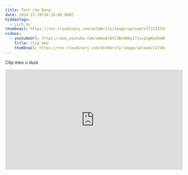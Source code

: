 ```yaml
---
title: Test cho Dung
date: 2024-12-28T14:18:00.000Z
hiddenTags:
  - Lịch sử
thumbnail: https://res.cloudinary.com/dxtb6rv7y/image/upload/v1722133167/maxresdefault_n0yeqb.jpg
videos:
  - youtubeUrl: https://www.youtube.com/embed/QtC3Bo9B0yI?si=2ogNyd5m0RhNlOGi
    title: Clip meo
    thumbnail: https://res.cloudinary.com/dxtb6rv7y/image/upload/v1716407578/cld-sample-4.jpg
---
```

Clip meo o duoi

<iframe width="560" height="315" src="https://www.youtube.com/embed/QtC3Bo9B0yI?si=2ogNyd5m0RhNlOGi" title="YouTube video player" frameborder="0" allow="accelerometer; autoplay; clipboard-write; encrypted-media; gyroscope; picture-in-picture; web-share" referrerpolicy="strict-origin-when-cross-origin" allowfullscreen></iframe>

